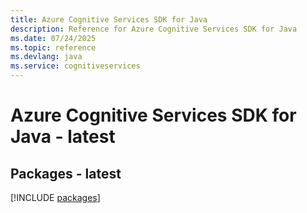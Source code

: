 ```yaml
---
title: Azure Cognitive Services SDK for Java
description: Reference for Azure Cognitive Services SDK for Java
ms.date: 07/24/2025
ms.topic: reference
ms.devlang: java
ms.service: cognitiveservices
---
```

# Azure Cognitive Services SDK for Java - latest
## Packages - latest
[!INCLUDE [packages](cognitive-services-index.md)]